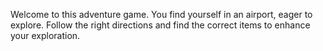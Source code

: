 Welcome to this adventure game. You find yourself in an airport, eager to explore. Follow the right directions and find the correct items to enhance your exploration.
